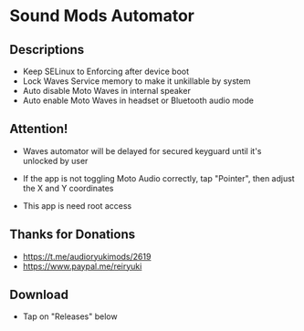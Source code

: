 # Sound Mods Automator

## Descriptions
- Keep SELinux to Enforcing after device boot
- Lock Waves Service memory to make it unkillable by system
- Auto disable Moto Waves in internal speaker
- Auto enable Moto Waves in headset or Bluetooth audio mode

## Attention!
- Waves automator will be delayed for secured keyguard until it's unlocked by user

- If the app is not toggling Moto Audio correctly, tap "Pointer", then adjust the X and Y coordinates

- This app is need root access

## Thanks for Donations
- https://t.me/audioryukimods/2619
- https://www.paypal.me/reiryuki

## Download
- Tap on "Releases" below
